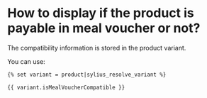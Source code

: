 # How to display if the product is payable in meal voucher or not?

The compatibility information is stored in the product variant.

You can use:

```html
{% set variant = product|sylius_resolve_variant %}

{{ variant.isMealVoucherCompatible }}
```